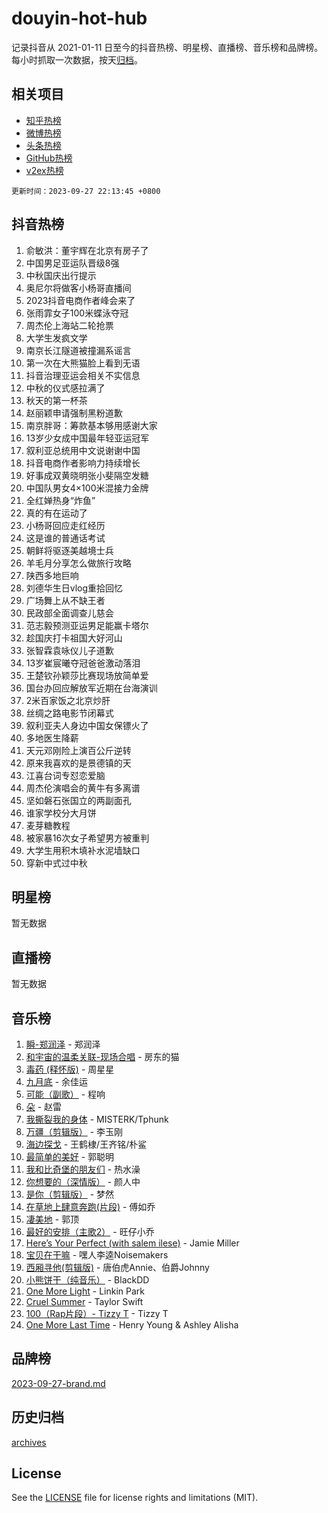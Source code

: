 # douyin-hot-hub

记录抖音从 2021-01-11 日至今的抖音热榜、明星榜、直播榜、音乐榜和品牌榜。每小时抓取一次数据，按天[归档](archives)。

## 相关项目

- [知乎热榜](https://github.com/lonnyzhang423/zhihu-hot-hub)
- [微博热榜](https://github.com/lonnyzhang423/weibo-hot-hub)
- [头条热榜](https://github.com/lonnyzhang423/toutiao-hot-hub)
- [GitHub热榜](https://github.com/lonnyzhang423/github-hot-hub)
- [v2ex热榜](https://github.com/lonnyzhang423/v2ex-hot-hub)


`更新时间：2023-09-27 22:13:45 +0800`

## 抖音热榜

1. 俞敏洪：董宇辉在北京有房子了
1. 中国男足亚运队晋级8强
1. 中秋国庆出行提示
1. 奥尼尔将做客小杨哥直播间
1. 2023抖音电商作者峰会来了
1. 张雨霏女子100米蝶泳夺冠
1. 周杰伦上海站二轮抢票
1. 大学生发疯文学
1. 南京长江隧道被撞漏系谣言
1. 第一次在大熊猫脸上看到无语
1. 抖音治理亚运会相关不实信息
1. 中秋的仪式感拉满了
1. 秋天的第一杯茶
1. 赵丽颖申请强制黑粉道歉
1. 南京胖哥：筹款基本够用感谢大家
1. 13岁少女成中国最年轻亚运冠军
1. 叙利亚总统用中文说谢谢中国
1. 抖音电商作者影响力持续增长
1. 好事成双黄晓明张小斐隔空发糖
1. 中国队男女4×100米混接力金牌
1. 全红婵热身“炸鱼”
1. 真的有在运动了
1. 小杨哥回应走红经历
1. 这是谁的普通话考试
1. 朝鲜将驱逐美越境士兵
1. 羊毛月分享怎么做旅行攻略
1. 陕西多地巨响
1. 刘德华生日vlog重拾回忆
1. 广场舞上从不缺王者
1. 民政部全面调查儿慈会
1. 范志毅预测亚运男足能赢卡塔尔
1. 趁国庆打卡祖国大好河山
1. 张智霖袁咏仪儿子道歉
1. 13岁崔宸曦夺冠爸爸激动落泪
1. 王楚钦孙颖莎比赛现场放简单爱
1. 国台办回应解放军近期在台海演训
1. 2米百家饭之北京炒肝
1. 丝绸之路电影节闭幕式
1. 叙利亚夫人身边中国女保镖火了
1. 多地医生降薪
1. 天元邓刚险上演百公斤逆转
1. 原来我喜欢的是景德镇的天
1. 江喜台词专怼恋爱脑
1. 周杰伦演唱会的黄牛有多离谱
1. 坚如磐石张国立的两副面孔
1. 谁家学校分大月饼
1. 麦芽糖教程
1. 被家暴16次女子希望男方被重判
1. 大学生用积木填补水泥墙缺口
1. 穿新中式过中秋

## 明星榜

暂无数据

## 直播榜

暂无数据

## 音乐榜

1. [瞬-郑润泽](https://sf6-cdn-tos.douyinstatic.com/obj/tos-cn-ve-2774/oYXHIohzvbNAzBhHgyksWpRM4bfkDsBdBDAynw) - 郑润泽
1. [和宇宙的温柔关联-现场合唱](https://sf6-cdn-tos.douyinstatic.com/obj/tos-cn-ve-2774/o0hONGDYQBgk0e5bqDeQOonVmncA6tC2nBwZLT) - 房东的猫
1. [毒药 (释怀版)](https://sf3-cdn-tos.douyinstatic.com/obj/tos-cn-ve-2774/oYILMEAzspdZBIzy4frJNB8ZHPHWAhiwowd4Ad) - 周星星
1. [九月底](https://sf3-cdn-tos.douyinstatic.com/obj/tos-cn-ve-2774/oMfewG4PDTFhF8iz3OGQ7ABH5i6fCgnMaoCbzZ) - 余佳运
1. [可能（副歌）](https://sf6-cdn-tos.douyinstatic.com/obj/tos-cn-ve-2774/cde1731888894259b333569393c2fb51) - 程响
1. [朵](https://sf6-cdn-tos.douyinstatic.com/obj/tos-cn-ve-2774/932f5bdfcd7c47b880525e92ab8a4999) - 赵雷
1. [我撕裂我的身体](https://sf6-cdn-tos.douyinstatic.com/obj/tos-cn-ve-2774/o0cWZzf7vIzpjLQBHPXwtFhMxYUvsP8AoC8EgA) - MISTERK/Tphunk
1. [万疆（剪辑版）](https://sf3-cdn-tos.douyinstatic.com/obj/tos-cn-ve-2774/ooG7oVgFlDTelKCjCsTTobQvbdtj1BBQXnfZd8) - 李玉刚
1. [海边探戈](https://sf3-cdn-tos.douyinstatic.com/obj/tos-cn-ve-2774/os9gE0VQCGqt6VQkZDyBBYvfSDY0QFe3vVmubn) - 王鹤棣/王齐铭/朴鲨
1. [最简单的美好](https://sf3-cdn-tos.douyinstatic.com/obj/tos-cn-ve-2774/a3623594908d4f208709c19c9584f981) - 郭聪明
1. [我和比奇堡的朋友们](https://sf6-cdn-tos.douyinstatic.com/obj/tos-cn-ve-2774/f0505db981ea4a6d91453a15924a82aa) - 热水澡
1. [你想要的（深情版）](https://sf3-cdn-tos.douyinstatic.com/obj/tos-cn-ve-2774/oIMnk8GFpoYUtBP39qsBLeMCDPQxxYcI4gbeZS) - 颜人中
1. [是你（剪辑版）](https://sf3-cdn-tos.douyinstatic.com/obj/tos-cn-ve-2774/46019dae783c4c969944217fe1cfafc4) - 梦然
1. [在草地上肆意奔跑(片段)](https://sf3-cdn-tos.douyinstatic.com/obj/tos-cn-ve-2774/8831d494742f45dabdfa8adb8b817259) - 傅如乔
1. [凄美地](https://sf6-cdn-tos.douyinstatic.com/obj/tos-cn-ve-2774/oshF4RgFMhmTSa4jCaHNUXI0NetFtBBQBzBZdf) - 郭顶
1. [最好的安排（主歌2）](https://sf3-cdn-tos.douyinstatic.com/obj/tos-cn-ve-2774/oMMZX1DuHpMwgoDztBmZswgQnbCeeANZxBHkFY) - 旺仔小乔
1. [Here’s Your Perfect (with salem ilese)](https://sf6-cdn-tos.douyinstatic.com/obj/tos-cn-ve-2774/076b1576c6c546598f803fe53da388a7) - Jamie Miller
1. [宝贝在干嘛](https://sf6-cdn-tos.douyinstatic.com/obj/tos-cn-ve-2774/okW4hBCfJI5B2ZEgTCtikhMW7IafzNrBQIYkpJ) - 嘿人李逵Noisemakers
1. [西厢寻他(剪辑版)](https://sf3-cdn-tos.douyinstatic.com/obj/tos-cn-ve-2774/oUsAVfAQKlRNxEv5qxvIB8o5qmIWUcXbzJKJhw) - 唐伯虎Annie、伯爵Johnny
1. [小熊饼干（纯音乐）](https://sf6-cdn-tos.douyinstatic.com/obj/tos-cn-ve-2774/c25d7893334c4ded99a2ae09f9e2a7d6) - BlackDD
1. [One More Light](https://sf6-cdn-tos.douyinstatic.com/obj/tos-cn-ve-2774/okIBCInhecoGOE5h6ZvqCBYtfXCIMQEbgkRKgD) - Linkin Park
1. [Cruel Summer](https://sf6-cdn-tos.douyinstatic.com/obj/tos-cn-ve-2774/b35ad770e6d4495abefaa493fa46b555) - Taylor Swift
1. [100（Rap片段）- Tizzy T](https://sf6-cdn-tos.douyinstatic.com/obj/tos-cn-ve-2774/f3d21de5ab834c0f9bb7443c06f73d04) - Tizzy T
1. [One More Last Time](https://sf3-cdn-tos.douyinstatic.com/obj/tos-cn-ve-2774/oAzTlo0LUAdCAIhjktsKWcLAEUKmZwGcOoB1fy) - Henry Young & Ashley Alisha

## 品牌榜

[2023-09-27-brand.md](archives/2023-09-27-brand.md)

## 历史归档

[archives](archives)

## License

See the [LICENSE](LICENSE) file for license rights and limitations (MIT).
